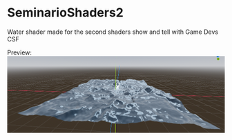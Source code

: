 # SeminarioShaders2
Water shader made for the second shaders show and tell with Game Devs CSF

Preview:
![Preview](ShaderExample.png)

